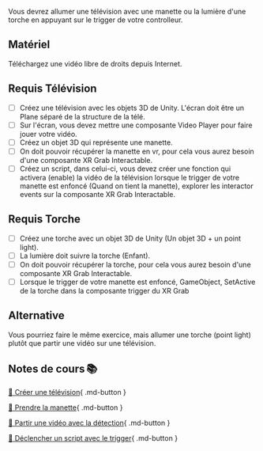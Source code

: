 Vous devrez allumer une télévision avec une manette ou la lumière d'une torche en appuyant sur le trigger de votre controlleur.

## Matériel

Téléchargez une vidéo libre de droits depuis Internet.

## Requis Télévision

- [ ] Créez une télévision avec les objets 3D de Unity. L'écran doit être un Plane séparé de la structure de la télé.
- [ ] Sur l'écran, vous devez mettre une composante Video Player pour faire jouer votre vidéo.
- [ ] Créez un objet 3D qui représente une manette.
- [ ] On doit pouvoir récupérer la manette en vr, pour cela vous aurez besoin d'une composante XR Grab Interactable.
- [ ] Créez un script, dans celui-ci, vous devez créer une fonction qui activera (enable) la vidéo de la télévision lorsque le trigger de votre manette est enfoncé (Quand on tient la manette), explorer les interactor events sur la composante XR Grab Interactable.

## Requis Torche
- [ ] Créez une torche avec un objet 3D de Unity (Un objet 3D + un point light).
- [ ] La lumière doit suivre la torche (Enfant).
- [ ] On doit pouvoir récupérer la torche,  pour cela vous aurez besoin d'une composante XR Grab Interactable.
- [ ] Lorsque le trigger de votre manette est enfoncé, GameObject, SetActive de la torche dans la composante trigger du XR Grab

## Alternative

Vous pourriez faire le même exercice, mais allumer une torche (point light) plutôt que partir une vidéo sur une télévision.

## Notes de cours 📚

[📁 Créer une télévision](../consignes/travail2.md#3-creer-une-television){ .md-button }

[📁 Prendre la manette](../unity/interaction_vr.md#xr-grab){ .md-button }

[📁 Partir une vidéo avec la détection](../consignes/travail2.md#9-partir-ou-arreter-une-video-avec-la-detection){ .md-button }

[📁 Déclencher un script avec le trigger](../unity/interaction_vr.md#declencher-un-evenement-lorsquun-objet-est-selectionne){ .md-button }
